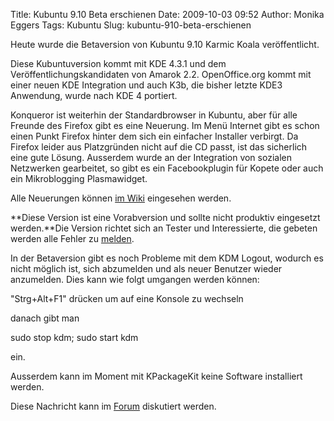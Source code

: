 Title: Kubuntu 9.10 Beta erschienen
Date: 2009-10-03 09:52
Author: Monika Eggers
Tags: Kubuntu
Slug: kubuntu-910-beta-erschienen

Heute wurde die Betaversion von Kubuntu 9.10 Karmic Koala
veröffentlicht.  

Diese Kubuntuversion kommt mit KDE 4.3.1 und dem
Veröffentlichungskandidaten von Amarok 2.2. OpenOffice.org kommt mit
einer neuen KDE Integration und auch K3b, die bisher letzte KDE3
Anwendung, wurde nach KDE 4 portiert.  

Konqueror ist weiterhin der Standardbrowser in Kubuntu, aber für alle
Freunde des Firefox gibt es eine Neuerung. Im Menü Internet gibt es
schon einen Punkt Firefox hinter dem sich ein einfacher Installer
verbirgt. Da Firefox leider aus Platzgründen nicht auf die CD passt, ist
das sicherlich eine gute Lösung. Ausserdem wurde an der Integration von
sozialen Netzwerken gearbeitet, so gibt es ein Facebookplugin für Kopete
oder auch ein Mikroblogging Plasmawidget.  

Alle Neuerungen können [im
Wiki](https://wiki.kubuntu.org/KarmicKoala/Beta/Kubuntu "https://wiki.kubuntu.org/KarmicKoala/Beta/Kubuntu") eingesehen werden.


<!--break--><!--break-->

**Diese Version ist eine Vorabversion und sollte nicht produktiv
eingesetzt werden.**Die Version richtet sich an Tester und
Interessierte, die gebeten werden alle Fehler zu
[melden](http://bugs.launchpad.net/ubuntu "http://bugs.launchpad.net/ubuntu").


In der Betaversion gibt es noch Probleme mit dem KDM Logout, wodurch es
nicht möglich ist, sich abzumelden und als neuer Benutzer wieder
anzumelden. Dies kann wie folgt umgangen werden können:  

"Strg+Alt+F1" drücken um auf eine Konsole zu wechseln  

danach gibt man  

sudo stop kdm; sudo start kdm  

ein.  

Ausserdem kann im Moment mit KPackageKit keine Software installiert
werden.


Diese Nachricht kann im
[Forum](http://forum.kubuntu-de.org/index.php?board=1.0 "http://forum.kubuntu-de.org/index.php?board=1.0") diskutiert werden.



